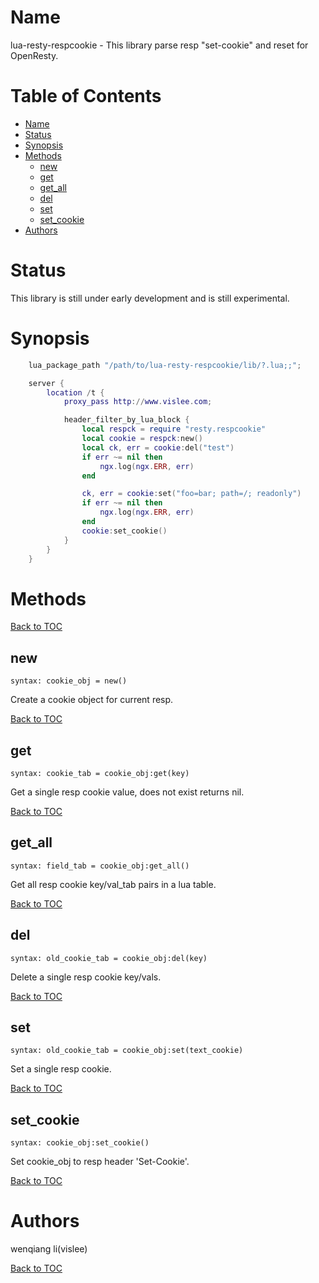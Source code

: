 Name
====

lua-resty-respcookie - This library parse resp "set-cookie" and reset for OpenResty.

Table of Contents
=================

* [Name](#name)
* [Status](#status)
* [Synopsis](#synopsis)
* [Methods](#methods)
    * [new](#new)
    * [get](#get)
    * [get_all](#get_all)
    * [del](#del)
    * [set](#set)
    * [set_cookie](#set_cookie)
* [Authors](#authors)


Status
======

This library is still under early development and is still experimental.

Synopsis
========
```lua
    lua_package_path "/path/to/lua-resty-respcookie/lib/?.lua;;";

    server {
        location /t {
            proxy_pass http://www.vislee.com;

            header_filter_by_lua_block {
                local respck = require "resty.respcookie"
                local cookie = respck:new()
                local ck, err = cookie:del("test")
                if err ~= nil then
                    ngx.log(ngx.ERR, err)
                end

                ck, err = cookie:set("foo=bar; path=/; readonly")
                if err ~= nil then
                    ngx.log(ngx.ERR, err)
                end
                cookie:set_cookie()
            }
        }
    }
```

Methods
=======

[Back to TOC](#table-of-contents)


new
---
`syntax: cookie_obj = new()`

Create a cookie object for current resp.

[Back to TOC](#table-of-contents)


get
---
`syntax: cookie_tab = cookie_obj:get(key)`

Get a single resp cookie value, does not exist returns nil.

[Back to TOC](#table-of-contents)

get_all
-------
`syntax: field_tab = cookie_obj:get_all()`

Get all resp cookie key/val_tab pairs in a lua table.

[Back to TOC](#table-of-contents)

del
---
`syntax: old_cookie_tab = cookie_obj:del(key)`

Delete a single resp cookie key/vals.

[Back to TOC](#table-of-contents)


set
---
`syntax: old_cookie_tab = cookie_obj:set(text_cookie)`

Set a single resp cookie.

[Back to TOC](#table-of-contents)


set_cookie
----------
`syntax: cookie_obj:set_cookie()`

Set cookie_obj to resp header 'Set-Cookie'.

[Back to TOC](#table-of-contents)


Authors
=======

wenqiang li(vislee)

[Back to TOC](#table-of-contents)



